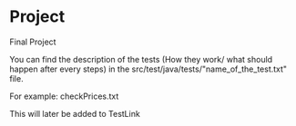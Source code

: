 # Project
Final Project

You can find the description of the tests (How they work/ what should happen after every steps) in the src/test/java/tests/"name_of_the_test.txt" file. 

For example: checkPrices.txt

This will later be added to TestLink
